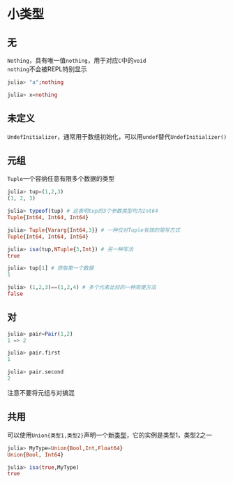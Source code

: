 # 小类型
## 无
`Nothing`，具有唯一值`nothing`，用于对应`C`中的`void`\
`nothing`不会被REPL特别显示
```jl
julia> "a";nothing

julia> x=nothing
```

## 未定义
`UndefInitializer`，通常用于数组初始化，可以用`undef`替代`UndefInitializer()`

## 元组
`Tuple`一个容纳任意有限多个数据的类型
```jl
julia> tup=(1,2,3)
(1, 2, 3)

julia> typeof(tup) # 这表明tup的3个参数类型均为Int64
Tuple{Int64, Int64, Int64}

julia> Tuple{Vararg{Int64,3}} # 一种仅对Tuple有效的简写方式
Tuple{Int64, Int64, Int64}

julia> isa(tup,NTuple{3,Int}) # 另一种写法
true

julia> tup[1] # 获取第一个数据
1

julia> (1,2,3)==(1,2,4) # 多个元素比较的一种简便方法
false
```

## 对
```jl
julia> pair=Pair(1,2)
1 => 2

julia> pair.first
1

julia> pair.second
2
```

注意不要将元组与对搞混

## 共用
可以使用`Union{类型1,类型2}`声明一个新[类型](../advanced/typesystem.md)，它的实例是类型1，类型2之一
```jl
julia> MyType=Union{Bool,Int,Float64}
Union{Bool, Int64}

julia> isa(true,MyType)
true
```
